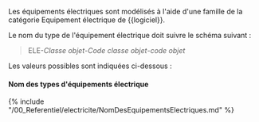 Les équipements électriques sont modélisés à l'aide d'une famille de la catégorie Equipement électrique de {{logiciel}}.

Le nom du type de l'équipement électrique doit suivre le schéma suivant :

> ELE-_Classe objet_-_Code classe objet_-_code objet_

Les valeurs possibles sont indiquées ci-dessous :

#### Nom des types d'équipements électrique

{% include "/00_Referentiel/electricite/NomDesEquipementsElectriques.md" %}